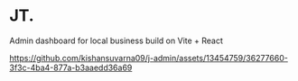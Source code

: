 # JT.

Admin dashboard for local business build on Vite + React


https://github.com/kishansuvarna09/j-admin/assets/13454759/36277660-3f3c-4ba4-877a-b3aaedd36a69

